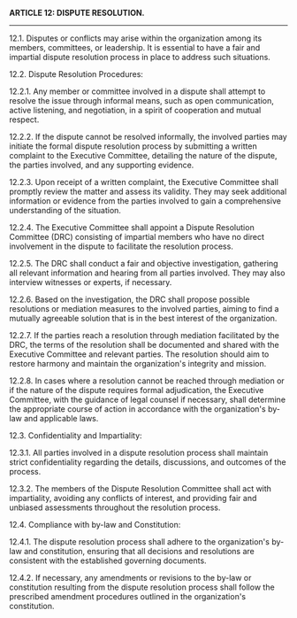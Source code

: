 **ARTICLE 12: DISPUTE RESOLUTION.**

---

12.1. Disputes or conflicts may arise within the organization among its members, committees, or leadership. It is essential to have a fair and impartial dispute resolution process in place to address such situations.

12.2. Dispute Resolution Procedures:

12.2.1. Any member or committee involved in a dispute shall attempt to resolve the issue through informal means, such as open communication, active listening, and negotiation, in a spirit of cooperation and mutual respect.

12.2.2. If the dispute cannot be resolved informally, the involved parties may initiate the formal dispute resolution process by submitting a written complaint to the Executive Committee, detailing the nature of the dispute, the parties involved, and any supporting evidence.

12.2.3. Upon receipt of a written complaint, the Executive Committee shall promptly review the matter and assess its validity. They may seek additional information or evidence from the parties involved to gain a comprehensive understanding of the situation.

12.2.4. The Executive Committee shall appoint a Dispute Resolution Committee (DRC) consisting of impartial members who have no direct involvement in the dispute to facilitate the resolution process.

12.2.5. The DRC shall conduct a fair and objective investigation, gathering all relevant information and hearing from all parties involved. They may also interview witnesses or experts, if necessary.

12.2.6. Based on the investigation, the DRC shall propose possible resolutions or mediation measures to the involved parties, aiming to find a mutually agreeable solution that is in the best interest of the organization.

12.2.7. If the parties reach a resolution through mediation facilitated by the DRC, the terms of the resolution shall be documented and shared with the Executive Committee and relevant parties. The resolution should aim to restore harmony and maintain the organization's integrity and mission.

12.2.8. In cases where a resolution cannot be reached through mediation or if the nature of the dispute requires formal adjudication, the Executive Committee, with the guidance of legal counsel if necessary, shall determine the appropriate course of action in accordance with the organization's by-law and applicable laws.

12.3. Confidentiality and Impartiality:

12.3.1. All parties involved in a dispute resolution process shall maintain strict confidentiality regarding the details, discussions, and outcomes of the process.

12.3.2. The members of the Dispute Resolution Committee shall act with impartiality, avoiding any conflicts of interest, and providing fair and unbiased assessments throughout the resolution process.

12.4. Compliance with by-law and Constitution:

12.4.1. The dispute resolution process shall adhere to the organization's by-law and constitution, ensuring that all decisions and resolutions are consistent with the established governing documents.

12.4.2. If necessary, any amendments or revisions to the by-law or constitution resulting from the dispute resolution process shall follow the prescribed amendment procedures outlined in the organization's constitution.

